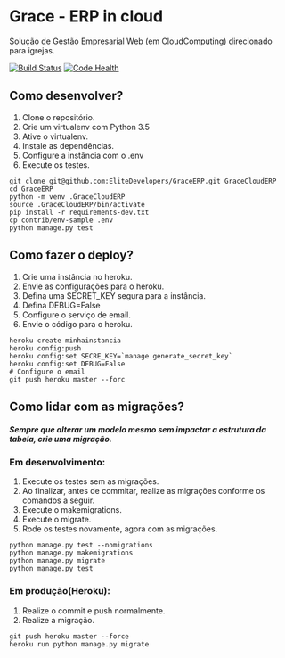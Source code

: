 # Grace - ERP in cloud

Solução de Gestão Empresarial Web (em CloudComputing) direcionado para igrejas.

[![Build Status](https://travis-ci.org/EliteDevelopers/GraceERP.svg?branch=master)](https://travis-ci.org/EliteDevelopers/GraceERP)
[![Code Health](https://landscape.io/github/EliteDevelopers/GraceERP/master/landscape.svg?style=flat)](https://landscape.io/github/EliteDevelopers/GraceERP/master)

## Como desenvolver?

1. Clone o repositório.
2. Crie um virtualenv com Python 3.5
3. Ative o virtualenv.
4. Instale as dependências.
5. Configure a instância com o .env
6. Execute os testes.

```console
git clone git@github.com:EliteDevelopers/GraceERP.git GraceCloudERP
cd GraceERP
python -m venv .GraceCloudERP
source .GraceCloudERP/bin/activate
pip install -r requirements-dev.txt
cp contrib/env-sample .env
python manage.py test
```

## Como fazer o deploy?

1. Crie uma instância no heroku.
2. Envie as configurações para o heroku.
3. Defina uma SECRET_KEY segura para a instância.
4. Defina DEBUG=False
5. Configure o serviço de email.
6. Envie o código para o heroku.

```console
heroku create minhainstancia
heroku config:push
heroku config:set SECRE_KEY=`manage generate_secret_key`
heroku config:set DEBUG=False
# Configure o email
git push heroku master --forc
```

## Como lidar com as migrações?

##### Sempre que alterar um modelo mesmo sem impactar a estrutura da tabela, crie uma migração.

### Em desenvolvimento:

1. Execute os testes sem as migrações.
2. Ao finalizar, antes de commitar, realize as migrações conforme os comandos a seguir.
3. Execute o makemigrations.
4. Execute o migrate.
5. Rode os testes novamente, agora com as migrações.

```console
python manage.py test --nomigrations
python manage.py makemigrations
python manage.py migrate
python manage.py test
```

### Em produção(Heroku):

1. Realize o commit e push normalmente.
2. Realize a migração.

```console
git push heroku master --force
heroku run python manage.py migrate
```
